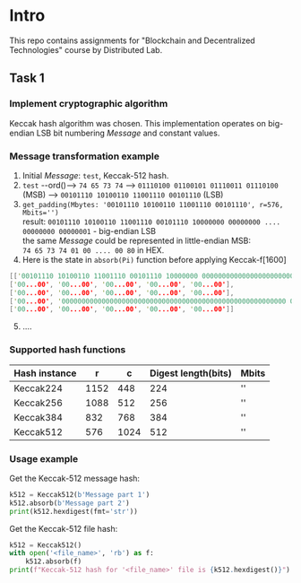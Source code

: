 # Intro

This repo contains assignments for "Blockchain and Decentralized Technologies" course by Distributed Lab.

## Task 1

### Implement cryptographic algorithm

Keccak hash algorithm was chosen. This implementation operates on big-endian LSB bit numbering *Message* and constant values.

### Message transformation example

1) Initial *Message*: `test`, Keccak-512 hash.
2) `test` --ord()--> `74 65 73 74` --> `01110100 01100101 01110011 01110100` (MSB) --> `00101110 10100110 11001110 00101110` (LSB)
3) `get_padding(Mbytes: '00101110 10100110 11001110 00101110', r=576, Mbits='')`<br>
    result: `00101110 10100110 11001110 00101110 10000000 00000000 .... 00000000 00000001` - big-endian LSB<br>
    the same *Message* could be represented in little-endian MSB:<br>
    `74 65 73 74 01 00 .... 00 80` in HEX.
4) Here is the state in `absorb(Pi)` function before applying Keccak-f[1600]

``` C
[['00101110 10100110 11001110 00101110 10000000 000000000000000000000000', '00...00', '00...00', '00...00', '00...00'],
['00...00', '00...00', '00...00', '00...00', '00...00'],
['00...00', '00...00', '00...00', '00...00', '00...00'],
['00...00', '00000000000000000000000000000000000000000000000000000000 00000001', '00...00', '00...00', '00...00'],
['00...00', '00...00', '00...00', '00...00', '00...00']]
```

5) ....

### Supported hash functions

|Hash instance| r  | c  |Digest length(bits)|Mbits|
|-------------|----|----|-------------------|-----|
|Keccak224    |1152| 448| 224               |''   |
|Keccak256    |1088| 512| 256               |''   |
|Keccak384    | 832| 768| 384               |''   |
|Keccak512    | 576|1024| 512               |''   |

### Usage example

Get the Keccak-512 message hash:

``` Python
k512 = Keccak512(b'Message part 1')
k512.absorb(b'Message part 2')
print(k512.hexdigest(fmt='str'))
```

Get the Keccak-512 file hash:

``` Python
k512 = Keccak512()
with open('<file_name>', 'rb') as f:
    k512.absorb(f)
print(f"Keccak-512 hash for '<file_name>' file is {k512.hexdigest()}")
```